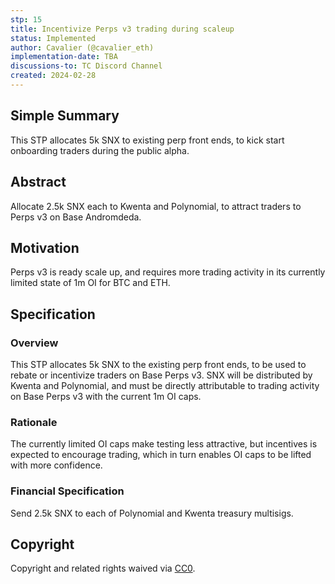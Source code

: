 ```yaml
---
stp: 15
title: Incentivize Perps v3 trading during scaleup
status: Implemented
author: Cavalier (@cavalier_eth)
implementation-date: TBA
discussions-to: TC Discord Channel
created: 2024-02-28
---
```


## Simple Summary

This STP allocates 5k SNX to existing perp front ends, to kick start onboarding traders during the public alpha.

## Abstract

Allocate 2.5k SNX each to Kwenta and Polynomial, to attract traders to Perps v3 on Base Andromdeda.

## Motivation

Perps v3 is ready scale up, and requires more trading activity in its currently limited state of 1m OI for BTC and ETH. 

## Specification

### Overview

This STP allocates 5k SNX to the existing perp front ends, to be used to rebate or incentivize traders on Base Perps v3. SNX will be distributed by Kwenta and Polynomial, and must be directly attributable to trading activity on Base Perps v3 with the current 1m OI caps.

### Rationale
The currently limited OI caps make testing less attractive, but incentives is expected to encourage trading, which in turn enables OI caps to be lifted with more confidence.


### Financial Specification

Send 2.5k SNX to each of Polynomial and Kwenta treasury multisigs. 


## Copyright

Copyright and related rights waived via [CC0](https://creativecommons.org/publicdomain/zero/1.0/).
